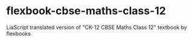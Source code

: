 # flexbook-cbse-maths-class-12
LiaScript translated version of "CK-12 CBSE Maths Class 12" textbook by flexbooks

